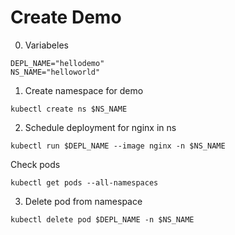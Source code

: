 # Create Demo

0. Variabeles
```
DEPL_NAME="hellodemo"
NS_NAME="helloworld"
```

1. Create namespace for demo
```
kubectl create ns $NS_NAME
```

2. Schedule deployment for nginx in ns
```
kubectl run $DEPL_NAME --image nginx -n $NS_NAME
```
Check pods
```
kubectl get pods --all-namespaces
```
3. Delete pod from namespace
```
kubectl delete pod $DEPL_NAME -n $NS_NAME
```